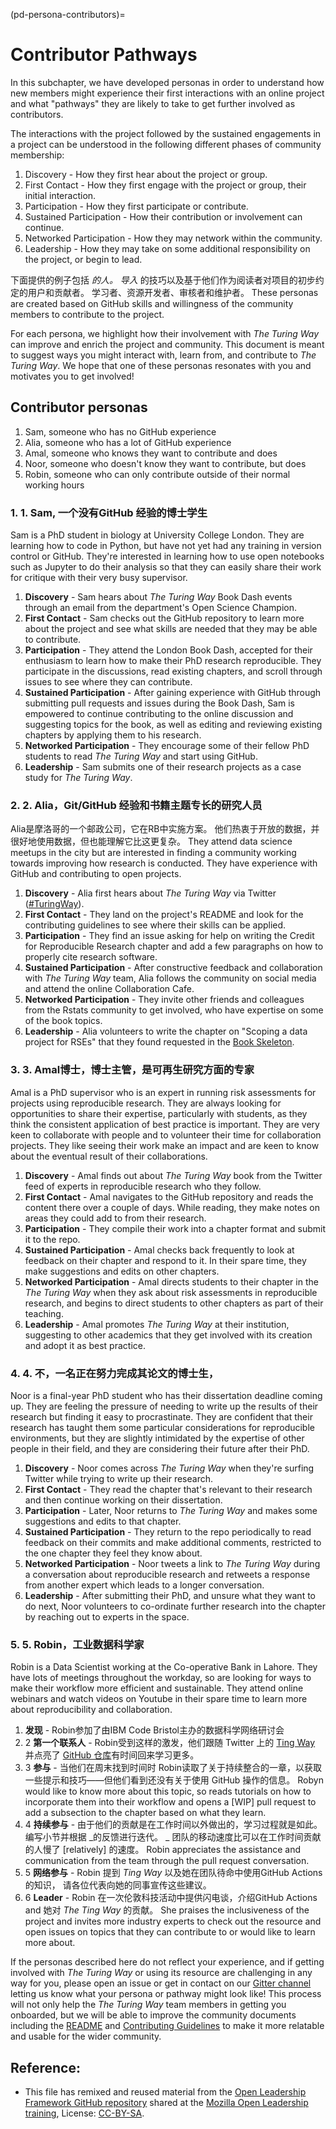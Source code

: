 (pd-persona-contributors)=
# Contributor Pathways

In this subchapter, we have developed personas in order to understand how new members might experience their first interactions with an online project and what "pathways" they are likely to take to get further involved as contributors.

The interactions with the project followed by the sustained engagements in a project can be understood in the following different phases of community membership:

1. Discovery - How they first hear about the project or group.
2. First Contact - How they first engage with the project or group, their initial interaction.
3. Participation - How they first participate or contribute.
4. Sustained Participation - How their contribution or involvement can continue.
5. Networked Participation - How they may network within the community.
6. Leadership - How they may take on some additional responsibility on the project, or begin to lead.

下面提供的例子包括 _的人。 导入_ 的技巧以及基于他们作为阅读者对项目的初步约定的用户和贡献者。 学习者、资源开发者、审核者和维护者。 These personas are created based on GitHub skills and willingness of the community members to contribute to the project.

For each persona, we highlight how their involvement with _The Turing Way_ can improve and enrich the project and community. This document is meant to suggest ways you might interact with, learn from, and contribute to _The Turing Way_. We hope that one of these personas resonates with you and motivates you to get involved!

## Contributor personas

1. Sam, someone who has no GitHub experience
2. Alia, someone who has a lot of GitHub experience
3. Amal, someone who knows they want to contribute and does
4. Noor, someone who doesn't know they want to contribute, but does
5. Robin, someone who can only contribute outside of their normal working hours

### 1. 1. Sam, 一个没有GitHub 经验的博士学生

Sam is a PhD student in biology at University College London. They are learning how to code in Python, but have not yet had any training in version control or GitHub. They're interested in learning how to use open notebooks such as Jupyter to do their analysis so that they can easily share their work for critique with their very busy supervisor.

1. **Discovery** - Sam hears about _The Turing Way_ Book Dash events through an email from the department's Open Science Champion.
2. **First Contact** - Sam checks out the GitHub repository to learn more about the project and see what skills are needed that they may be able to contribute.
3. **Participation** - They attend the London Book Dash, accepted for their enthusiasm to learn how to make their PhD research reproducible. They participate in the discussions, read existing chapters, and scroll through issues to see where they can contribute.
4. **Sustained Participation** - After gaining experience with GitHub through submitting pull requests and issues during the Book Dash, Sam is empowered to continue contributing to the online discussion and suggesting topics for the book, as well as editing and reviewing existing chapters by applying them to his research.
5. **Networked Participation** - They encourage some of their fellow PhD students to read _The Turing Way_ and start using GitHub.
6. **Leadership** - Sam submits one of their research projects as a case study for _The Turing Way_.

### 2. 2. Alia，Git/GitHub 经验和书籍主题专长的研究人员

Alia是摩洛哥的一个邮政公司，它在RB中实施方案。 他们热衷于开放的数据，并很好地使用数据，但也能理解它比这更复杂。 They attend data science meetups in the city but are interested in finding a community working towards improving how research is conducted. They have experience with GitHub and contributing to open projects.

1. **Discovery** - Alia first hears about _The Turing Way_ via Twitter ([#TuringWay](https://twitter.com/search?q=%23TuringWay&src=typed_query)).
2. **First Contact** - They land on the project's README and look for the contributing guidelines to see where their skills can be applied.
3. **Participation** - They find an issue asking for help on writing the Credit for Reproducible Research chapter and add a few paragraphs on how to properly cite research software.
4. **Sustained Participation** - After constructive feedback and collaboration with _The Turing Way_ team, Alia follows the community on social media and attend the online Collaboration Cafe.
5. **Networked Participation** - They invite other friends and colleagues from the Rstats community to get involved, who have expertise on some of the book topics.
6. **Leadership** - Alia volunteers to write the chapter on "Scoping a data project for RSEs" that they found requested in the [Book Skeleton](https://github.com/alan-turing-institute/the-turing-way/blob/main/book_skeleton.md).

### 3. 3. Amal博士，博士主管，是可再生研究方面的专家

Amal is a PhD supervisor who is an expert in running risk assessments for projects using reproducible research. They are always looking for opportunities to share their expertise, particularly with students, as they think the consistent application of best practice is important. They are very keen to collaborate with people and to volunteer their time for collaboration projects. They like seeing their work make an impact and are keen to know about the eventual result of their collaborations.

1. **Discovery** - Amal finds out about _The Turing Way_ book from the Twitter feed of experts in reproducible research who they follow.
2. **First Contact** - Amal navigates to the GitHub repository and reads the content there over a couple of days. While reading, they make notes on areas they could add to from their research.
3. **Participation** - They compile their work into a chapter format and submit it to the repo.
4. **Sustained Participation** - Amal checks back frequently to look at feedback on their chapter and respond to it. In their spare time, they make suggestions and edits on other chapters.
5. **Networked Participation** - Amal directs students to their chapter in the _The Turing Way_ when they ask about risk assessments in reproducible research, and begins to direct students to other chapters as part of their teaching.
6. **Leadership** - Amal promotes _The Turing Way_  at their institution, suggesting to other academics that they get involved with its creation and adopt it as best practice.

### 4. 4. 不，一名正在努力完成其论文的博士生，

Noor is a final-year PhD student who has their dissertation deadline coming up. They are feeling the pressure of needing to write up the results of their research but finding it easy to procrastinate. They are confident that their research has taught them some particular considerations for reproducible environments, but they are slightly intimidated by the expertise of other people in their field, and they are considering their future after their PhD.

1. **Discovery** - Noor comes across _The Turing Way_ when they're surfing Twitter while trying to write up their research.
2. **First Contact** - They read the chapter that's relevant to their research and then continue working on their dissertation.
3. **Participation** - Later, Noor returns to _The Turing Way_ and makes some suggestions and edits to that chapter.
4. **Sustained Participation** - They return to the repo periodically to read feedback on their commits and make additional comments, restricted to the one chapter they feel they know about.
5. **Networked Participation** - Noor tweets a link to _The Turing Way_ during a conversation about reproducible research and retweets a response from another expert which leads to a longer conversation.
6. **Leadership** - After submitting their PhD, and unsure what they want to do next, Noor volunteers to co-ordinate further research into the chapter by reaching out to experts in the space.

### 5. 5. Robin，工业数据科学家

Robin is a Data Scientist working at the Co-operative Bank in Lahore. They have lots of meetings throughout the workday, so are looking for ways to make their workflow more efficient and sustainable. They attend online webinars and watch videos on Youtube in their spare time to learn more about reproducibility and collaboration.

1. **发现** - Robin参加了由IBM Code Bristol</a>主办的数据科学网络研讨会
2. 2 **第一个联系人** - Robin受到这样的激发，他们跟随 Twitter 上的 [ Ting Way](https://twitter.com/turingway) 并点亮了 [GitHub 仓库](https://github.com/alan-turing-institute/the-turing-way)有时间回来学习更多。
3. 3 **参与** - 当他们在周末找到时间时 Robin读取了关于持续整合的一章，以获取一些提示和技巧——但他们看到还没有关于使用 GitHub 操作的信息。 Robyn would like to know more about this topic, so reads tutorials on how to incorporate them into their workflow and opens a [WIP] pull request to add a subsection to the chapter based on what they learn.
4. 4 **持续参与** - 由于他们的贡献是在工作时间以外做出的，学习过程就是如此。 编写小节并根据 _的反馈进行迭代。 _ 团队的移动速度比可以在工作时间贡献的人慢了 [relatively] 的速度。 Robin appreciates the assistance and communication from the team through the pull request conversation.
5. 5 **网络参与** - Robin 提到 _Ting Way_ 以及她在团队待命中使用GitHub Actions 的知识， 请各位代表向她的同事宣传这些建议。
6. 6 **Leader** - Robin 在一次伦敦科技活动中提供闪电谈，介绍GitHub Actions and 她对 _The Ting Way_ 的贡献。 She praises the inclusiveness of the project and invites more industry experts to check out the resource and open issues on topics that they can contribute to or would like to learn more about.

If the personas described here do not reflect your experience, and if getting involved with _The Turing Way_ or using its resource are challenging in any way for you, please open an issue or get in contact on our [Gitter channel](https://gitter.im/alan-turing-institute/the-turing-way) letting us know what your persona or pathway might look like! This process will not only help the _The Turing Way_ team members in getting you onboarded, but we will be able to improve the community documents including the [README](https://github.com/alan-turing-institute/the-turing-way/blob/main/README.md) and [Contributing Guidelines](https://github.com/alan-turing-institute/the-turing-way/blob/main/CONTRIBUTING.md) to make it more relatable and usable for the wider community.

## Reference:

- This file has remixed and reused material from the [Open Leadership Framework GitHub repository](https://github.com/mozilla/open-leadership-framework/blob/master/personas.md) shared at the [Mozilla Open Leadership training](https://mozilla.github.io/open-leadership-training-series/articles/building-communities-of-contributors/bring-on-contributors-using-personas-and-pathways/), License: [CC-BY-SA](https://creativecommons.org/licenses/by/4.0/).

<!---Git Log History: see the full log please see the 'blame button' or use this git command `git log --follow -p -- persona-contributors.md`--->
